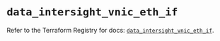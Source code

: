 # `data_intersight_vnic_eth_if`

Refer to the Terraform Registry for docs: [`data_intersight_vnic_eth_if`](https://registry.terraform.io/providers/ciscodevnet/intersight/1.0.71/docs/data-sources/vnic_eth_if).

